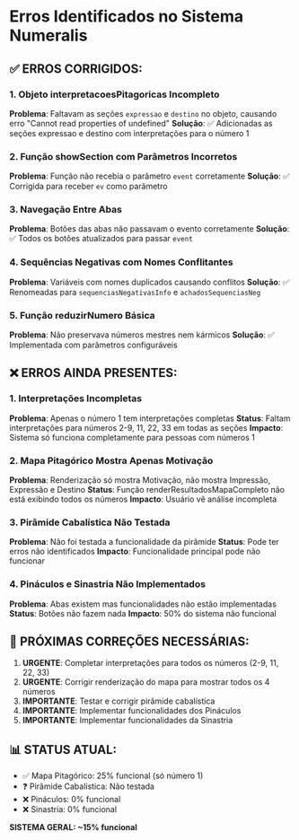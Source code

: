 # Erros Identificados no Sistema Numeralis

## ✅ ERROS CORRIGIDOS:

### 1. Objeto interpretacoesPitagoricas Incompleto
**Problema**: Faltavam as seções `expressao` e `destino` no objeto, causando erro "Cannot read properties of undefined"
**Solução**: ✅ Adicionadas as seções expressao e destino com interpretações para o número 1

### 2. Função showSection com Parâmetros Incorretos
**Problema**: Função não recebia o parâmetro `event` corretamente
**Solução**: ✅ Corrigida para receber `ev` como parâmetro

### 3. Navegação Entre Abas
**Problema**: Botões das abas não passavam o evento corretamente
**Solução**: ✅ Todos os botões atualizados para passar `event`

### 4. Sequências Negativas com Nomes Conflitantes
**Problema**: Variáveis com nomes duplicados causando conflitos
**Solução**: ✅ Renomeadas para `sequenciasNegativasInfo` e `achadosSequenciasNeg`

### 5. Função reduzirNumero Básica
**Problema**: Não preservava números mestres nem kármicos
**Solução**: ✅ Implementada com parâmetros configuráveis

## ❌ ERROS AINDA PRESENTES:

### 1. Interpretações Incompletas
**Problema**: Apenas o número 1 tem interpretações completas
**Status**: Faltam interpretações para números 2-9, 11, 22, 33 em todas as seções
**Impacto**: Sistema só funciona completamente para pessoas com números 1

### 2. Mapa Pitagórico Mostra Apenas Motivação
**Problema**: Renderização só mostra Motivação, não mostra Impressão, Expressão e Destino
**Status**: Função renderResultadosMapaCompleto não está exibindo todos os números
**Impacto**: Usuário vê análise incompleta

### 3. Pirâmide Cabalística Não Testada
**Problema**: Não foi testada a funcionalidade da pirâmide
**Status**: Pode ter erros não identificados
**Impacto**: Funcionalidade principal pode não funcionar

### 4. Pináculos e Sinastria Não Implementados
**Problema**: Abas existem mas funcionalidades não estão implementadas
**Status**: Botões não fazem nada
**Impacto**: 50% do sistema não funcional

## 🔧 PRÓXIMAS CORREÇÕES NECESSÁRIAS:

1. **URGENTE**: Completar interpretações para todos os números (2-9, 11, 22, 33)
2. **URGENTE**: Corrigir renderização do mapa para mostrar todos os 4 números
3. **IMPORTANTE**: Testar e corrigir pirâmide cabalística
4. **IMPORTANTE**: Implementar funcionalidades dos Pináculos
5. **IMPORTANTE**: Implementar funcionalidades da Sinastria

## 📊 STATUS ATUAL:
- ✅ Mapa Pitagórico: 25% funcional (só número 1)
- ❓ Pirâmide Cabalística: Não testada
- ❌ Pináculos: 0% funcional
- ❌ Sinastria: 0% funcional

**SISTEMA GERAL: ~15% funcional**
